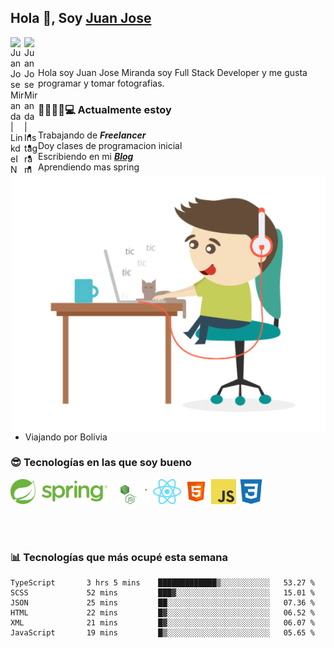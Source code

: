 ## Hola 👋, Soy [Juan Jose](http://juanjoses.me)

<a href="https://www.linkedin.com/in/juanjosemirandam/">
  <img align="left" alt="Juan Jose Miranda | LinkdeIN" width="22px" src="https://cdn.jsdelivr.net/npm/simple-icons@v3/icons/linkedin.svg" />
</a>

<a href="https://www.instagram.com/juan.jose.miranda/">
  <img align="left" alt="Juan Jose Miranda | Instagram" width="22px" src="https://cdn.jsdelivr.net/npm/simple-icons@v3/icons/instagram.svg" />
</a>

<br /> <br />

Hola soy Juan Jose Miranda soy Full Stack Developer y me gusta programar y tomar fotografias.

<img align="right" alt="GIF" src="./images/gif-juanjose.gif" width="500" max-height="320" />

### 👨‍💻🕵‍♀💻 Actualmente estoy

- Trabajando de ***Freelancer***
- Doy clases de programacion inicial
- Escribiendo en mi ***[Blog](http://juanjoses.me)***
- Aprendiendo mas spring
- Viajando por Bolivia 

### 😎 Tecnologías en las que soy bueno

<code><img alt="Spring" height="40px" src="./images/spring-icon.svg"/></code>
<code><img alt="NodeJS" height="40px" src="./images/nodejs-icon.svg" /></code>
<code><img alt="ReactJS" height="40px" src="./images/react-icon.svg" /></code>
<code><img alt="HTML5" height="40px" src="./images/html-icon.png" /></code>
<code><img alt="JavaScript" height="40px" src="./images/js-icon.png"  /></code>
<code><img alt="CSS3" height="40px" src="./images/css-icon.png" /></code>

<br/><br/>

### 📊 Tecnologías que más ocupé esta semana

<!--START_SECTION:waka-->

```text
TypeScript       3 hrs 5 mins    █████████████▒░░░░░░░░░░░   53.27 %
SCSS             52 mins         ███▓░░░░░░░░░░░░░░░░░░░░░   15.01 %
JSON             25 mins         ██░░░░░░░░░░░░░░░░░░░░░░░   07.36 %
HTML             22 mins         █▓░░░░░░░░░░░░░░░░░░░░░░░   06.52 %
XML              21 mins         █▓░░░░░░░░░░░░░░░░░░░░░░░   06.07 %
JavaScript       19 mins         █▒░░░░░░░░░░░░░░░░░░░░░░░   05.65 %
```

<!--END_SECTION:waka-->

<!-- ### 📌🤓 Últimos artículos en mi blog -->